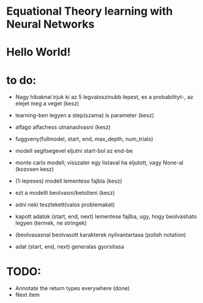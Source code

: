 # Equational Theory learning with Neural Networks
# Hello World!


# to do:
* Nagy hibaknal irjuk ki az 5 legvaloszinubb lepest, es a probabilityt-, az elejet meg a veget (kesz)

* learning-ben legyen a step(szama) is parameter (kesz)

* alfago alfachess utnanaolvasni (kesz)

* fuggveny(fullmodel, start, end, max_depth, num_trials)
* modell segitsegevel eljutni start-bol az end-be
* monte carlo modell; visszater egy listaval ha eljutott, vagy None-al (kozosen kesz)

* (1-lepeses) modell lementese fajbla (kesz)
* ezt a modellt beolvasni/betolteni (kesz)
* adni neki tesztekett(valos problemakat)
* kapott adatok (start, end, next) lementese fajlba, ugy, hogy beolvashato legyen (termek, ne stringek)
* (beolvasasnal beolvasott karakterek nyilvantartasa (polish notation)
* adat (start, end, next) generalas gyorsitasa

# TODO:
* Annotate the return types everywhere (done)
* Next item